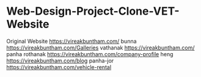 # Web-Design-Project-Clone-VET-Website
Original Website https://vireakbuntham.com/
bunna https://vireakbuntham.com/Galleries
vathanak https://vireakbuntham.com/
panha rothanak https://vireakbuntham.com/company-profile
heng https://vireakbuntham.com/blog
panha-jor https://vireakbuntham.com/vehicle-rental
